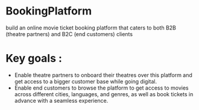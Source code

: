 # BookingPlatform
build an online movie ticket booking platform that caters to both B2B (theatre partners) and B2C (end customers) clients

# Key goals :
- Enable theatre partners to onboard their theatres over this platform and get access to a bigger
customer base while going digital.
- Enable end customers to browse the platform to get access to movies across different cities,
languages, and genres, as well as book tickets in advance with a seamless experience.
